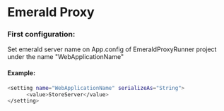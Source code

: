# Emerald Proxy


### First configuration:
Set emerald server name on App.config of EmeraldProxyRunner project under the name "WebApplicationName"
#### Example:
```sh
<setting name="WebApplicationName" serializeAs="String">
      <value>StoreServer</value>
</setting>
```
